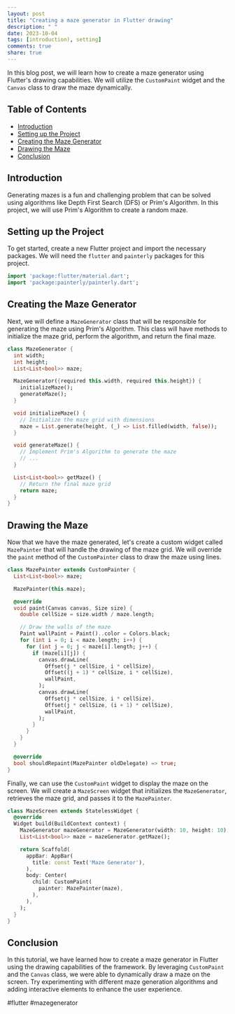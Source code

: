 ```yaml
---
layout: post
title: "Creating a maze generator in Flutter drawing"
description: " "
date: 2023-10-04
tags: [introduction), setting]
comments: true
share: true
---
```


In this blog post, we will learn how to create a maze generator using Flutter's drawing capabilities. We will utilize the `CustomPaint` widget and the `Canvas` class to draw the maze dynamically.

## Table of Contents
- [Introduction](#introduction)
- [Setting up the Project](#setting-up-the-project)
- [Creating the Maze Generator](#creating-the-maze-generator)
- [Drawing the Maze](#drawing-the-maze)
- [Conclusion](#conclusion)

## Introduction

Generating mazes is a fun and challenging problem that can be solved using algorithms like Depth First Search (DFS) or Prim's Algorithm. In this project, we will use Prim's Algorithm to create a random maze.

## Setting up the Project

To get started, create a new Flutter project and import the necessary packages. We will need the `flutter` and `painterly` packages for this project.

```dart
import 'package:flutter/material.dart';
import 'package:painterly/painterly.dart';
```

## Creating the Maze Generator

Next, we will define a `MazeGenerator` class that will be responsible for generating the maze using Prim's Algorithm. This class will have methods to initialize the maze grid, perform the algorithm, and return the final maze.

```dart
class MazeGenerator {
  int width;
  int height;
  List<List<bool>> maze;

  MazeGenerator({required this.width, required this.height}) {
    initializeMaze();
    generateMaze();
  }

  void initializeMaze() {
    // Initialize the maze grid with dimensions
    maze = List.generate(height, (_) => List.filled(width, false));
  }

  void generateMaze() {
    // Implement Prim's Algorithm to generate the maze
    // ...
  }

  List<List<bool>> getMaze() {
    // Return the final maze grid
    return maze;
  }
}
```

## Drawing the Maze

Now that we have the maze generated, let's create a custom widget called `MazePainter` that will handle the drawing of the maze grid. We will override the `paint` method of the `CustomPainter` class to draw the maze using lines.

```dart
class MazePainter extends CustomPainter {
  List<List<bool>> maze;

  MazePainter(this.maze);

  @override
  void paint(Canvas canvas, Size size) {
    double cellSize = size.width / maze.length;

    // Draw the walls of the maze
    Paint wallPaint = Paint()..color = Colors.black;
    for (int i = 0; i < maze.length; i++) {
      for (int j = 0; j < maze[i].length; j++) {
        if (maze[i][j]) {
          canvas.drawLine(
            Offset(j * cellSize, i * cellSize),
            Offset((j + 1) * cellSize, i * cellSize),
            wallPaint,
          );
          canvas.drawLine(
            Offset(j * cellSize, i * cellSize),
            Offset(j * cellSize, (i + 1) * cellSize),
            wallPaint,
          );
        }
      }
    }
  }

  @override
  bool shouldRepaint(MazePainter oldDelegate) => true;
}
```

Finally, we can use the `CustomPaint` widget to display the maze on the screen. We will create a `MazeScreen` widget that initializes the `MazeGenerator`, retrieves the maze grid, and passes it to the `MazePainter`.

```dart
class MazeScreen extends StatelessWidget {
  @override
  Widget build(BuildContext context) {
    MazeGenerator mazeGenerator = MazeGenerator(width: 10, height: 10);
    List<List<bool>> maze = mazeGenerator.getMaze();

    return Scaffold(
      appBar: AppBar(
        title: const Text('Maze Generator'),
      ),
      body: Center(
        child: CustomPaint(
          painter: MazePainter(maze),
        ),
      ),
    );
  }
}
```

## Conclusion

In this tutorial, we have learned how to create a maze generator in Flutter using the drawing capabilities of the framework. By leveraging `CustomPaint` and the `Canvas` class, we were able to dynamically draw a maze on the screen. Try experimenting with different maze generation algorithms and adding interactive elements to enhance the user experience.

#flutter #mazegenerator